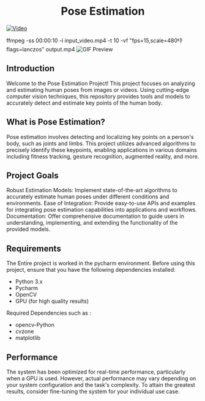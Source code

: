 
<h1 align="center" id="title">Pose Estimation</h1>

[![Video](http://img.youtube.com/vi/YOUR_VIDEO_ID_HERE/0.jpg)](https://www.youtube.com/shorts/5vGJZDGETKU)

ffmpeg -ss 00:00:10 -i input_video.mp4 -t 10 -vf "fps=15,scale=480:-1:flags=lanczos" output.mp4
![GIF Preview](output.mp4.gif)



## Introduction
<p id="description">
Welcome to the Pose Estimation Project! This project focuses on analyzing and estimating human poses from images or videos. Using cutting-edge computer vision techniques, this repository provides tools and models to accurately detect and estimate key points of the human body.

## What is Pose Estimation?
Pose estimation involves detecting and localizing key points on a person's body, such as joints and limbs. This project utilizes advanced algorithms to precisely identify these keypoints, enabling applications in various domains including fitness tracking, gesture recognition, augmented reality, and more.

## Project Goals
Robust Estimation Models: Implement state-of-the-art algorithms to accurately estimate human poses under different conditions and environments.
Ease of Integration: Provide easy-to-use APIs and examples for integrating pose estimation capabilities into applications and workflows.
Documentation: Offer comprehensive documentation to guide users in understanding, implementing, and extending the functionality of the provided models.</p>

## Requirements
The Entire project is worked in the pycharm environment. Before using this project, ensure that you have the following dependencies installed:

- Python 3.x
- Pycharm
- OpenCV
- GPU (for high quality results)

Required Dependencies such as : 
* opencv-Python
* cvzone
* matplotlib

## Performance
The system has been optimized for real-time performance, particularly when a GPU is used. However, actual performance may vary depending on your system configuration and the task's complexity. To attain the greatest results, consider fine-tuning the system for your individual use case.
